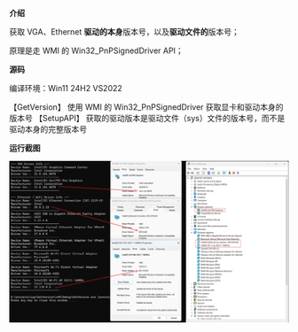 **介绍**

获取 VGA、Ethernet **驱动的本身**版本号，以及**驱动文件的**版本号； 

原理是走 WMI 的 Win32_PnPSignedDriver API；



**源码**

编译环境：Win11 24H2 VS2022

【GetVersion】 使用 WMI 的 Win32_PnPSignedDriver 获取显卡和驱动本身的版本号
【SetupAPI】   获取的驱动版本是驱动文件（sys）文件的版本号，而不是驱动本身的完整版本号





**运行截图**

![运行截图](./assets/运行截图.png)